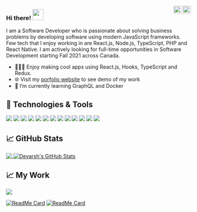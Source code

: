 <a href="https://www.linkedin.com/in/devarsh19" target="_blank" rel="nofollow"><img align="right" alt="Devarsh's Linkdein" width="22px" src="https://cdn.jsdelivr.net/npm/simple-icons@v3/icons/linkedin.svg" /></a><a href="https://www.instagram.com/devrssh_patel" target="_blank" rel="nofollow"><img align="right" alt="Pratik's Insta" width="22px" src="https://cdn.jsdelivr.net/npm/simple-icons@v3/icons/instagram.svg" /></a>



### Hi there! <img src="https://raw.githubusercontent.com/MartinHeinz/MartinHeinz/master/wave.gif" width="30px">
I am a Software Developer who is passionate about solving business problems by developing software using modern JavaScript frameworks. Few tech that I enjoy working in are React.js, Node.js, TypeScript, PHP and React Native. I am actively looking for full-time opportunities in Software Development starting Fall 2021 across Canada.
- 👨🏽‍💻 Enjoy making cool apps using React.js, Hooks, TypeScript and Redux.
- 🌐 Visit my [porfolio website](http://devarshpatel.tk/) to see demo of my work
- 🌱 I’m currently learning GraphQL and Docker

<!--
**devarsh19/devarsh19** is a ✨ _special_ ✨ repository because its `README.md` (this file) appears on your GitHub profile.-->

## 🔧 Technologies & Tools
![](https://img.shields.io/badge/OS-Linux-informational?style=flat&logo=linux&logoColor=white&color=2bbc8a)
![](https://img.shields.io/badge/Editor-vscode-informational?style=flat&logo=vscode-idea&logoColor=white&color=2bbc8a)
![](https://img.shields.io/badge/Code-Python-informational?style=flat&logo=python&logoColor=white&color=2bbc8a)
![](https://img.shields.io/badge/Code-JavaScript-informational?style=flat&logo=javascript&logoColor=white&color=2bbc8a)
![](https://img.shields.io/badge/Code-PHP-informational?style=flat&logo=php&logoColor=white&color=2bbc8a)
![](https://img.shields.io/badge/Code-react.js-informational?style=flat&logo=react.js&logoColor=Blue&color=2bbc8a)
![](https://img.shields.io/badge/Code-Make-informational?style=flat&logo=cmake&logoColor=white&color=2bbc8a)
![](https://img.shields.io/badge/Code-Vue-informational?style=flat&logo=vue.js&logoColor=white&color=2bbc8a)
![](https://img.shields.io/badge/Tools-PostgreSQL-informational?style=flat&logo=postgresql&logoColor=white&color=2bbc8a)
![](https://img.shields.io/badge/Tools-Docker-informational?style=flat&logo=docker&logoColor=white&color=2bbc8a)
![](https://img.shields.io/badge/Tools-MySQL-informational?style=flat&logo=kubernetes&logoColor=white&color=2bbc8a)
![](https://img.shields.io/badge/Tools-Red_Hat_OpenShift-informational?style=flat&logo=red-hat-open-shift&logoColor=white&color=2bbc8a)
![](https://img.shields.io/badge/Cloud-Digital_Ocean-informational?style=flat&logo=digitalocean&logoColor=white&color=2bbc8a)

## &#x1f4c8; GitHub Stats

<a href="https://github.com/devarsh19/devarsh19">
  <img align="center" src="https://github-readme-stats.vercel.app/api/top-langs/?username=devarsh19&count_private=true&hide=java&title_color=ffffff&text_color=c9cacc&icon_color=2bbc8a&bg_color=1d1f21" />
</a>
<a href="https://github.com/devarsh19/devarsh19">
  <img align="center" src="https://github-readme-stats.vercel.app/api?username=devarsh19&show_icons=true&line_height=27&count_private=true&title_color=ffffff&text_color=c9cacc&icon_color=2bbc8a&bg_color=1d1f21" alt="Devarsh's GitHub Stats" />
</a>

## &#x1f4c8; My Work
<img align="center" src="https://github-readme-stats.vercel.app/api/pin/?username=devarsh19" />

[![ReadMe Card](https://github-readme-stats.vercel.app/api/pin/?username=devarsh19&repo=REST-API-using-express-mongo)](https://github.com/devarsh19/REST-API-using-express-mongo)
[![ReadMe Card](https://github-readme-stats.vercel.app/api/pin/?username=devarsh19&repo=ecommerce-app-react)](https://github.com/devarsh19/ecommerce-app-react)
